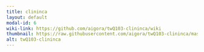 ```yaml
---
title: clininca
layout: default
modal-id: 6
wiki-link: https://github.com/aigora/twQ103-clininca/wiki
thumbnail: https://raw.githubusercontent.com/aigora/twQ103-clininca/master/logo.png
alt: twQ103-clininca
---
```

